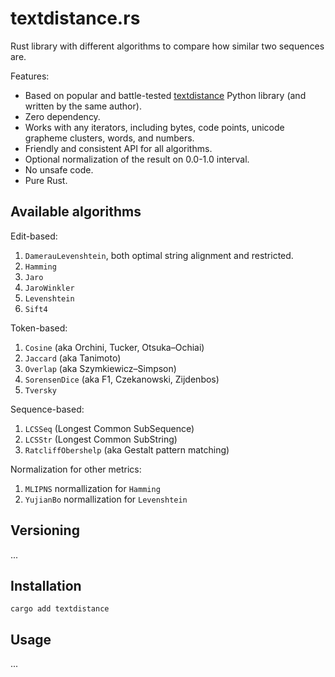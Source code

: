 # textdistance.rs

Rust library with different algorithms to compare how similar two sequences are.

Features:

+ Based on popular and battle-tested [textdistance](https://github.com/life4/textdistance) Python library (and written by the same author).
+ Zero dependency.
+ Works with any iterators, including bytes, code points, unicode grapheme clusters, words, and numbers.
+ Friendly and consistent API for all algorithms.
+ Optional normalization of the result on 0.0-1.0 interval.
+ No unsafe code.
+ Pure Rust.

## Available algorithms

Edit-based:

1. `DamerauLevenshtein`, both optimal string alignment and restricted.
1. `Hamming`
1. `Jaro`
1. `JaroWinkler`
1. `Levenshtein`
1. `Sift4`

Token-based:

1. `Cosine` (aka Orchini, Tucker, Otsuka–Ochiai)
1. `Jaccard` (aka Tanimoto)
1. `Overlap` (aka Szymkiewicz–Simpson)
1. `SorensenDice` (aka F1, Czekanowski, Zijdenbos)
1. `Tversky`

Sequence-based:

1. `LCSSeq` (Longest Common SubSequence)
1. `LCSStr` (Longest Common SubString)
1. `RatcliffObershelp` (aka Gestalt pattern matching)

Normalization for other metrics:

1. `MLIPNS` normallization for `Hamming`
1. `YujianBo` normallization for `Levenshtein`

## Versioning

...

## Installation

```shell
cargo add textdistance
```

## Usage

...
